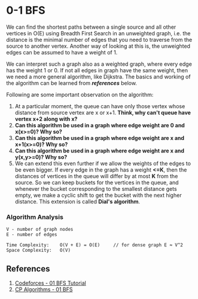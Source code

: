 # 0-1 BFS
We can find the shortest paths between a single source and all other vertices in O(E) using Breadth First Search in an unweighted graph, i.e. the distance is the minimal number of edges that you need to traverse from the source to another vertex. Another way of looking at this is, the unweighted edges can be assumed to have a weight of 1.

We can interpret such a graph also as a weighted graph, where every edge has the weight 1 or 0. If not all edges in graph have the same weight, then we need a more general algorithm, like Dijkstra. The basics and working of the algorithm can be learned from ***references*** below.

Following are some important observation on the algorithm:
1. At a particular moment, the queue can have only those vertex whose distance from source vertex are x or x+1. **Think, why can't queue have vertex x+2 along with x?**
2. **Can this algorithm be used in a graph where edge weight are 0 and x(x>=0)? Why so?**
3. **Can this algorithm be used in a graph where edge weight are x and x+1(x>=0)? Why so?**
4. **Can this algorithm be used in a graph where edge weight are x and y(x,y>=0)? Why so?**
5. We can extend this even further if we allow the weights of the edges to be even bigger. If every edge in the graph has a weight **<=K**, then the distances of vertices in the queue will differ by at most **K** from the source. So we can keep  buckets for the vertices in the queue, and whenever the bucket corresponding to the smallest distance gets empty, we make a cyclic shift to get the bucket with the next higher distance. This extension is called **Dial's algorithm**.

### Algorithm Analysis
```
V - number of graph nodes
E - number of edges

Time Complexity:    O(V + E) = O(E)     // for dense graph E ≈ V^2
Space Complexity:   O(V)
```

## References
1. [Codeforces - 01 BFS Tutorial](http://codeforces.com/blog/entry/22276)
2. [CP Algorithms - 01 BFS](https://cp-algorithms.com/graph/01_bfs.html)